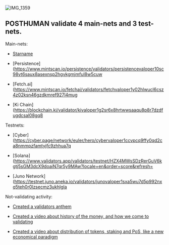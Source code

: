 ![IMG_1359](https://user-images.githubusercontent.com/38581319/121065657-4b437c80-c7c9-11eb-9be3-c88ae27a4e51.PNG)

## POSTHUMAN validate 4 main-nets and 3 test-nets.

Main-nets: <br />

- [Starname](https://www.mintscan.io/starname/validators/starvaloper1euslp8c2qadgs6jy6klwv6f332mj426qje6vsn)

- [Persistence](https://www.mintscan.io/persistence/validators/persistencevaloper10sc98vt6saux8asexnsp2hgvkgmjmful8w5cuw

- [Fetch.ai](https://www.mintscan.io/fetchai/validators/fetchvaloper1y02hlwucl6csz4z02ksn46gzdkmref927l4mug

- [Ki Chain](https://blockchain.ki/validator/kivaloper1g2sr6x8hrtwwsaaqu8p8r7dzdfugdcsal08gq8

Testnets: <br />

- [Cyber](https://cyber.page/network/euler/hero/cybervaloper1ccvpcq9ffy0qd2ca8nmmpzfamtyjfc9zhhua7q

- [Solana](https://www.validators.app/validators/testnet/HZX4MWsSDzRerGuV6kgtj5sGM3dcX9doaiN7qr5y9MAw?locale=en&order=score&refresh=

- [Juno Network](https://testnet.juno.aneka.io/validators/junovaloper1sxa5wu7d5p992nxq5teh0r0lzsecmz3ukhlgla

Not-validating activity: <br />

- [Created a validators anthem](https://youtu.be/a90VyAxoGyY)

- [Created a video about history of the money, and how we come to validating](https://youtu.be/Etp1EAf7Vzw)

- [Created a video about distribution of tokens, staking and PoS, like a new economical paradigm](https://youtu.be/YcpUKRBHvp0)
